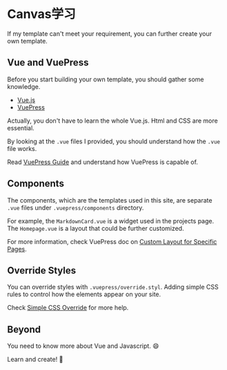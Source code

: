 # Canvas学习

If my template can't meet your requirement, you can further create your own template.

## Vue and VuePress

Before you start building your own template, you should gather some knowledge.

- [Vue.js](https://vuejs.org/)
- [VuePress](https://vuepress.vuejs.org/)

Actually, you don't have to learn the whole Vue.js. Html and CSS are more essential.

By looking at the `.vue` files I provided, you should understand how the `.vue` file works.

Read [VuePress Guide](https://vuepress.vuejs.org/guide/) and understand how VuePress is capable of.

## Components

The components, which are the templates used in this site, are separate `.vue` files under `.vuepress/components` directory.

For example, the `MarkdownCard.vue` is a widget used in the projects page. The `Homepage.vue` is a layout that could be further customized.

For more information, check VuePress doc on [Custom Layout for Specific Pages](https://vuepress.vuejs.org/default-theme-config/#custom-layout-for-specific-pages).


## Override Styles

You can override styles with `.vuepress/override.styl`. Adding simple CSS rules to control how the elements appear on your site.

Check [Simple CSS Override](https://vuepress.vuejs.org/default-theme-config/#simple-css-override) for more help.

## Beyond

You need to know more about Vue and Javascript. :smile:

Learn and create! :muscle:
